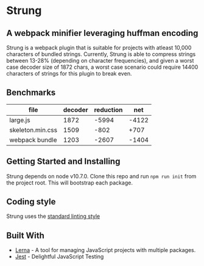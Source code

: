 # Strung 
## A webpack minifier leveraging huffman encoding

Strung is a webpack plugin that is suitable for projects with atleast 10,000 characters of bundled strings. Currently, Strung is able to compress strings between 13-28% (depending on character frequencies), and given a worst case decoder size of 1872 chars, a worst case scenario could require 14400 characters of strings for this plugin to break even.

## Benchmarks

| file             | decoder | reduction | net   |
|------------------|---------|-----------|-------|
| large.js         | 1872    | -5994     | -4122 |
| skeleton.min.css | 1509    | -802      | +707  | 
| webpack bundle   | 1203    | -2607     | -1404 |

## Getting Started and Installing

Strung depends on node v10.7.0. Clone this repo and run ```npm run init``` from the project root. This will bootstrap each package.

## Coding style

Strung uses the [standard linting style](https://standardjs.com/)

## Built With

* [Lerna](https://lernajs.io/) - A tool for managing JavaScript projects with multiple packages.
* [Jest](https://jestjs.io/) - Delightful JavaScript Testing
